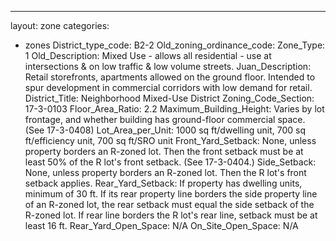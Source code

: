 ---
layout: zone
categories: 
  - zones
District_type_code: B2-2
Old_zoning_ordinance_code: 
Zone_Type: 1
Old_Description: Mixed Use - allows all residential - use at intersections & on low traffic & low volume streets.
Juan_Description: Retail storefronts, apartments allowed on the ground floor. Intended to spur development in commercial corridors with low demand for retail.
District_Title: Neighborhood Mixed-Use District
Zoning_Code_Section: 17-3-0103
Floor_Area_Ratio: 2.2
Maximum_Building_Height: Varies by lot frontage, and whether building has ground-floor commercial space. (See 17-3-0408)
Lot_Area_per_Unit: 1000 sq ft/dwelling unit, 700 sq ft/efficiency unit, 700 sq ft/SRO unit
Front_Yard_Setback: None, unless property borders an R-zoned lot. Then the front setback must be at least 50% of the R lot's front setback. (See 17-3-0404.)
Side_Setback: None, unless property borders an R-zoned lot. Then the R lot's front setback applies.
Rear_Yard_Setback: If property has dwelling units, minimum of 30 ft. If its rear property line borders the side property line of an R-zoned lot, the rear setback must equal the side setback of the R-zoned lot. If rear line borders the R lot's rear line, setback must be at least 16 ft.
Rear_Yard_Open_Space: N/A
On_Site_Open_Space: N/A
